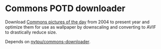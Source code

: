 # Commons POTD downloader

Download [Commons pictures of the day](https://commons.wikimedia.org/wiki/Category:Pictures_of_the_day) from 2004 to present year and optimize them for use as wallpaper by downscaling and converting to AVIF to drastically reduce size.

Depends on [nytpu/commons-downloader](https://git.sr.ht/~nytpu/commons-downloader).
